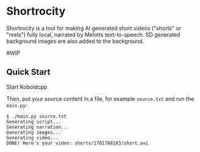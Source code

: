 # Shortrocity

Shortrocity is a tool for making AI generated short videos ("shorts" or "reels") fully local, narrated by Melotts text-to-speech. SD generated background images are also added to the background.

#WIP

## Quick Start

Start Koboldcpp

Then, put your source content in a file, for example `source.txt` and run the `main.py`:

```console
$ ./main.py source.txt
Generating script...
Generating narration...
Generating images...
Generating video...
DONE! Here's your video: shorts/1701788183/short.avi
``````
